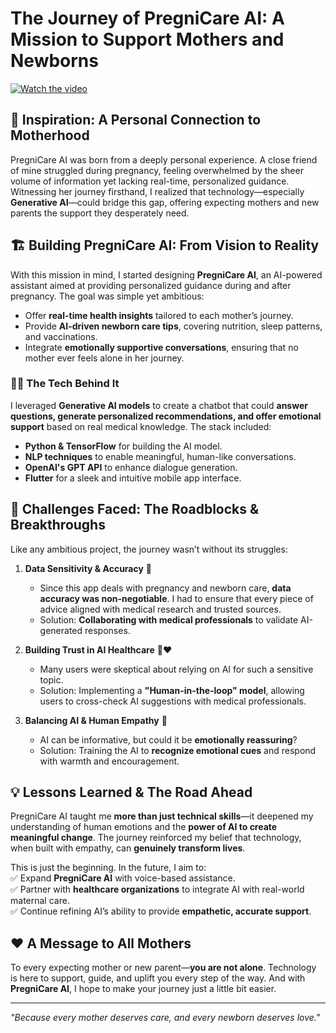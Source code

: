 # The Journey of PregniCare AI: A Mission to Support Mothers and Newborns  



[![Watch the video](https://github.com/user-attachments/assets/6ac76ac9-7452-4217-a076-026a536f02b5)](https://www.youtube.com/watch?v=059n3il3RTg)

## 🌱 Inspiration: A Personal Connection to Motherhood  
PregniCare AI was born from a deeply personal experience. A close friend of mine struggled during pregnancy, feeling overwhelmed by the sheer volume of information yet lacking real-time, personalized guidance. Witnessing her journey firsthand, I realized that technology—especially **Generative AI**—could bridge this gap, offering expecting mothers and new parents the support they desperately need.  

## 🏗️ Building PregniCare AI: From Vision to Reality  
With this mission in mind, I started designing **PregniCare AI**, an AI-powered assistant aimed at providing personalized guidance during and after pregnancy. The goal was simple yet ambitious:  
- Offer **real-time health insights** tailored to each mother’s journey.  
- Provide **AI-driven newborn care tips**, covering nutrition, sleep patterns, and vaccinations.  
- Integrate **emotionally supportive conversations**, ensuring that no mother ever feels alone in her journey.  

### 👨‍💻 The Tech Behind It  
I leveraged **Generative AI models** to create a chatbot that could **answer questions, generate personalized recommendations, and offer emotional support** based on real medical knowledge. The stack included:  
- **Python & TensorFlow** for building the AI model.  
- **NLP techniques** to enable meaningful, human-like conversations.  
- **OpenAI's GPT API** to enhance dialogue generation.  
- **Flutter** for a sleek and intuitive mobile app interface.  

## 🚧 Challenges Faced: The Roadblocks & Breakthroughs  
Like any ambitious project, the journey wasn’t without its struggles:  
1. **Data Sensitivity & Accuracy** 🏥  
   - Since this app deals with pregnancy and newborn care, **data accuracy was non-negotiable**. I had to ensure that every piece of advice aligned with medical research and trusted sources.  
   - Solution: **Collaborating with medical professionals** to validate AI-generated responses.  

2. **Building Trust in AI Healthcare** 🤖❤️  
   - Many users were skeptical about relying on AI for such a sensitive topic.  
   - Solution: Implementing a **"Human-in-the-loop" model**, allowing users to cross-check AI suggestions with medical professionals.  

3. **Balancing AI & Human Empathy** 🌸  
   - AI can be informative, but could it be **emotionally reassuring**?  
   - Solution: Training the AI to **recognize emotional cues** and respond with warmth and encouragement.  

## 💡 Lessons Learned & The Road Ahead  
PregniCare AI taught me **more than just technical skills**—it deepened my understanding of human emotions and the **power of AI to create meaningful change**. The journey reinforced my belief that technology, when built with empathy, can **genuinely transform lives**.  

This is just the beginning. In the future, I aim to:  
✅ Expand **PregniCare AI** with voice-based assistance.  
✅ Partner with **healthcare organizations** to integrate AI with real-world maternal care.  
✅ Continue refining AI’s ability to provide **empathetic, accurate support**.  

## ❤️ A Message to All Mothers  
To every expecting mother or new parent—**you are not alone**. Technology is here to support, guide, and uplift you every step of the way. And with **PregniCare AI**, I hope to make your journey just a little bit easier.  

---  
*"Because every mother deserves care, and every newborn deserves love."*  

